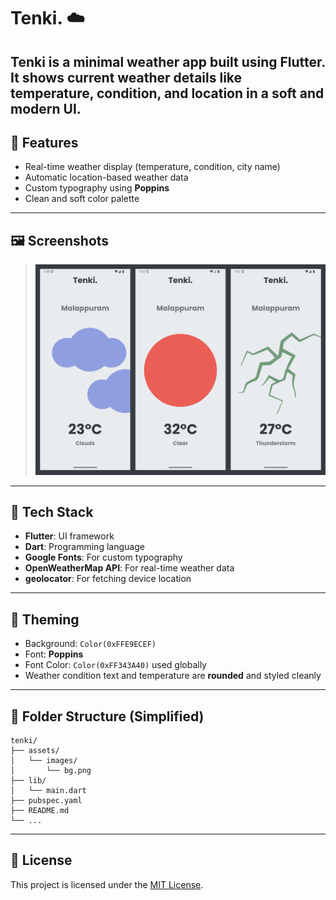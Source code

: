 # Tenki. ☁️

**Tenki** is a minimal weather app built using Flutter. It shows current weather details like temperature, condition, and location in a soft and modern UI.
---
## 🌟 Features

- Real-time weather display (temperature, condition, city name)
- Automatic location-based weather data
- Custom typography using **Poppins**
- Clean and soft color palette
---
## 🖼️ Screenshots
 
> ![Screenshot](example.png)
---
## 🧱 Tech Stack

- **Flutter**: UI framework
- **Dart**: Programming language
- **Google Fonts**: For custom typography
- **OpenWeatherMap API**: For real-time weather data
- **geolocator**: For fetching device location
---
## 🎨 Theming

- Background: `Color(0xFFE9ECEF)`
- Font: **Poppins**
- Font Color: `Color(0xFF343A40)` used globally
- Weather condition text and temperature are **rounded** and styled cleanly

---

## 📁 Folder Structure (Simplified)

```
tenki/
├── assets/
│   └── images/
│       └── bg.png
├── lib/
│   └── main.dart
├── pubspec.yaml
├── README.md
└── ...
```
---
## 🧾 License

This project is licensed under the [MIT License](LICENSE).

